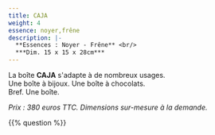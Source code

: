 ```yaml
---
title: CAJA
weight: 4
essence: noyer,frêne
description: |-
  **Essences : Noyer - Frêne** <br/>
  ***Dim. 15 x 15 x 28cm***
---
```


La boîte **CAJA** s'adapte à de nombreux usages.
<br>Une boîte à bijoux. Une boîte à chocolats.
<br>Bref. Une boîte.

*Prix : 380 euros TTC.*
*Dimensions sur-mesure à la demande.*

{{% question %}}
